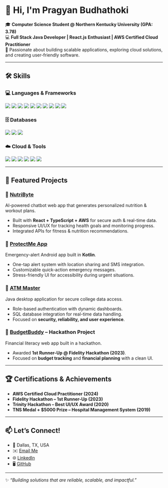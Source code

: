 # 👋 Hi, I'm Pragyan Budhathoki  

🎓 **Computer Science Student @ Northern Kentucky University (GPA: 3.78)**  
💻 **Full Stack Java Developer | React.js Enthusiast | AWS Certified Cloud Practitioner**  
🚀 Passionate about building scalable applications, exploring cloud solutions, and creating user-friendly software.  

---

## 🛠️ Skills  

### 💻 Languages & Frameworks  
<p>
  <img src="https://img.shields.io/badge/Java-ED8B00?style=for-the-badge&logo=openjdk&logoColor=white"/> 
  <img src="https://img.shields.io/badge/Python-3776AB?style=for-the-badge&logo=python&logoColor=white"/> 
  <img src="https://img.shields.io/badge/Kotlin-7F52FF?style=for-the-badge&logo=kotlin&logoColor=white"/> 
  <img src="https://img.shields.io/badge/JavaScript-F7DF1E?style=for-the-badge&logo=javascript&logoColor=black"/> 
  <img src="https://img.shields.io/badge/TypeScript-007ACC?style=for-the-badge&logo=typescript&logoColor=white"/> 
  <img src="https://img.shields.io/badge/SQL-4479A1?style=for-the-badge&logo=postgresql&logoColor=white"/> 
  <img src="https://img.shields.io/badge/HTML5-E34F26?style=for-the-badge&logo=html5&logoColor=white"/> 
  <img src="https://img.shields.io/badge/CSS3-1572B6?style=for-the-badge&logo=css3&logoColor=white"/> 
  <img src="https://img.shields.io/badge/React-20232A?style=for-the-badge&logo=react&logoColor=61DAFB"/> 
  <img src="https://img.shields.io/badge/Spring_Boot-6DB33F?style=for-the-badge&logo=springboot&logoColor=white"/> 
</p>

### 🗄️ Databases  
<p>
  <img src="https://img.shields.io/badge/Postgres-316192?style=for-the-badge&logo=postgresql&logoColor=white"/> 
  <img src="https://img.shields.io/badge/MySQL-4479A1?style=for-the-badge&logo=mysql&logoColor=white"/> 
  <img src="https://img.shields.io/badge/MongoDB-47A248?style=for-the-badge&logo=mongodb&logoColor=white"/> 
</p>

### ☁️ Cloud & Tools  
<p>
  <img src="https://img.shields.io/badge/AWS-232F3E?style=for-the-badge&logo=amazonaws&logoColor=white"/> 
  <img src="https://img.shields.io/badge/Azure-0078D4?style=for-the-badge&logo=microsoftazure&logoColor=white"/> 
  <img src="https://img.shields.io/badge/OpenShift-EE0000?style=for-the-badge&logo=redhatopenshift&logoColor=white"/> 
  <img src="https://img.shields.io/badge/Git-F05032?style=for-the-badge&logo=git&logoColor=white"/> 
  <img src="https://img.shields.io/badge/GitHub-181717?style=for-the-badge&logo=github&logoColor=white"/> 
  <img src="https://img.shields.io/badge/CI/CD-4285F4?style=for-the-badge&logo=googlecloud&logoColor=white"/> 
</p>

---

## 📂 Featured Projects  

### 🔹 [NutriByte](#)  
AI-powered chatbot web app that generates personalized nutrition & workout plans.  
- Built with **React + TypeScript + AWS** for secure auth & real-time data.  
- Responsive UI/UX for tracking health goals and monitoring progress.  
- Integrated APIs for fitness & nutrition recommendations.  

### 🔹 [ProtectMe App](#)  
Emergency-alert Android app built in **Kotlin**.  
- One-tap alert system with location sharing and SMS integration.  
- Customizable quick-action emergency messages.  
- Stress-friendly UI for accessibility during urgent situations.  

### 🔹 [ATM Master](#)  
Java desktop application for secure college data access.  
- Role-based authentication with dynamic dashboards.  
- SQL database integration for real-time data handling.  
- Focused on **security, reliability, and user experience**.  

### 🔹 [BudgetBuddy](#) – Hackathon Project  
Financial literacy web app built in a hackathon.  
- Awarded **1st Runner-Up @ Fidelity Hackathon (2023)**.  
- Focused on **budget tracking** and **financial planning** with a clean UI.  

---

## 🏆 Certifications & Achievements  

- **AWS Certified Cloud Practitioner (2024)**  
- **Fidelity Hackathon – 1st Runner-Up (2023)**  
- **Trinity Hackathon – Best UI/UX Award (2020)**  
- **TNS Medal + $5000 Prize – Hospital Management System (2019)**  

---

## 📫 Let’s Connect!  

- 📍 Dallas, TX, USA  
- ✉️ [Email Me](mailto:pragyanbt2002@gmail.com)  
- 🌐 [LinkedIn]((https://www.linkedin.com/in/pragyan-budhathoki/))  
- 🖥️ [GitHub](https://github.com/pragyanbt)  

---

✨ _“Building solutions that are reliable, scalable, and impactful.”_
